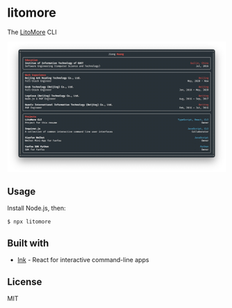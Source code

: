 # litomore

The [LitoMore](https://github.com/LitoMore) CLI

<div align="center"><img src="https://raw.githubusercontent.com/LitoMore/litomore-cli/master/media/screenshot.png" alt="LitoMore" /></div>

## Usage

Install Node.js, then:

```shell
$ npx litomore
```

## Built with

- [Ink](http://github.com/vadimdemedes/ink) - React for interactive command-line apps

## License

MIT
